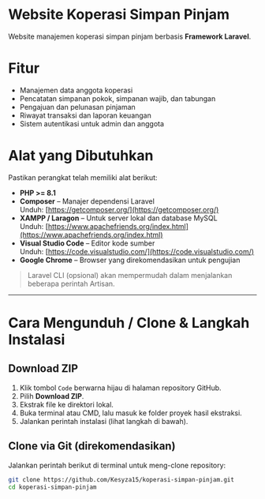 # Website Koperasi Simpan Pinjam
Website manajemen koperasi simpan pinjam berbasis **Framework Laravel**.

# Fitur
- Manajemen data anggota koperasi
- Pencatatan simpanan pokok, simpanan wajib, dan tabungan
- Pengajuan dan pelunasan pinjaman
- Riwayat transaksi dan laporan keuangan
- Sistem autentikasi untuk admin dan anggota

# Alat yang Dibutuhkan
Pastikan perangkat telah memiliki alat berikut:
- **PHP >= 8.1**
- **Composer** – Manajer dependensi Laravel  
  Unduh: [https://getcomposer.org/](https://getcomposer.org/)
- **XAMPP / Laragon** – Untuk server lokal dan database MySQL  
  Unduh: [https://www.apachefriends.org/index.html](https://www.apachefriends.org/index.html)
- **Visual Studio Code** – Editor kode sumber  
  Unduh: [https://code.visualstudio.com/](https://code.visualstudio.com/)
- **Google Chrome** – Browser yang direkomendasikan untuk pengujian
> Laravel CLI (opsional) akan mempermudah dalam menjalankan beberapa perintah Artisan.

---
# Cara Mengunduh / Clone & Langkah Instalasi
## Download ZIP
1. Klik tombol `Code` berwarna hijau di halaman repository GitHub.
2. Pilih **Download ZIP**.
3. Ekstrak file ke direktori lokal.
4. Buka terminal atau CMD, lalu masuk ke folder proyek hasil ekstraksi.
5. Jalankan perintah instalasi (lihat langkah di bawah).

## Clone via Git (direkomendasikan)
Jalankan perintah berikut di terminal untuk meng-clone repository:

```bash
git clone https://github.com/Kesyza15/koperasi-simpan-pinjam.git
cd koperasi-simpan-pinjam
